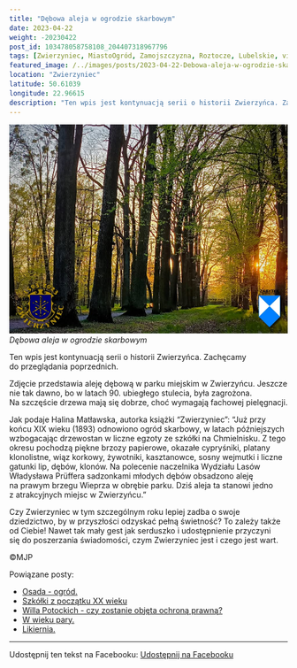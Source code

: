 ```yaml
---
title: "Dębowa aleja w ogrodzie skarbowym"
date: 2023-04-22
weight: -20230422
post_id: 103478058758108_204407318967796
tags: [Zwierzyniec, MiastoOgród, Zamojszczyzna, Roztocze, Lubelskie, villarestituta, turystyka, dziedzictwo, zabytki, krajobrazy]
featured_image: /../images/posts/2023-04-22-Debowa-aleja-w-ogrodzie-skarbowym.jpg
location: "Zwierzyniec"
latitude: 50.61039
longitude: 22.96615
description: "Ten wpis jest kontynuacją serii o historii Zwierzyńca. Zachęcamy do przeglądania poprzednich...."
---
```


![Dębowa aleja w ogrodzie skarbowym](/images/posts/2023-04-22-Debowa-aleja-w-ogrodzie-skarbowym.jpg)
*Dębowa aleja w ogrodzie skarbowym*

Ten wpis jest kontynuacją serii o historii Zwierzyńca. Zachęcamy do przeglądania poprzednich.

Zdjęcie przedstawia aleję dębową w parku miejskim w Zwierzyńcu. Jeszcze nie tak dawno, bo w latach 90. ubiegłego stulecia, była zagrożona. Na szczęście drzewa mają się dobrze, choć wymagają fachowej pielęgnacji.

Jak podaje Halina Matławska, autorka książki “Zwierzyniec”:
“Już przy końcu XIX wieku (1893) odnowiono ogród skarbowy, w latach późniejszych wzbogacając drzewostan w liczne egzoty ze szkółki na Chmielnisku. Z tego okresu pochodzą piękne brzozy papierowe, okazałe cypryśniki, platany klonolistne, wiąz korkowy, żywotniki, kasztanowce, sosny wejmutki i liczne gatunki lip, dębów, klonów. Na polecenie naczelnika Wydziału Lasów Władysława Prüffera sadzonkami młodych dębów obsadzono aleję na prawym brzegu Wieprza w obrębie parku. Dziś aleja ta stanowi jedno z atrakcyjnych miejsc w Zwierzyńcu.”

Czy Zwierzyniec w tym szczególnym roku lepiej zadba o swoje dziedzictwo, by w przyszłości odzyskać pełną świetność?
To zależy także od Ciebie!
Nawet tak mały gest jak serduszko i udostępnienie przyczyni się do poszerzania świadomości, czym Zwierzyniec jest i czego jest wart.



©MJP

Powiązane posty:
- [Osada - ogród.](/posts/Osada-ogrod)
- [Szkółki z początku XX wieku](/posts/Szkolki-z-poczatku-XX-wieku)
- [Willa Potockich - czy zostanie objęta ochroną prawną?](/posts/Willa-Potockich-czy-zostanie-objeta-ochrona-prawna)
- [W wieku pary.](/posts/W-wieku-pary)
- [Likiernia.](/posts/Likiernia)


---

Udostępnij ten tekst na Facebooku:
[Udostępnij na Facebooku](https://www.facebook.com/sharer/sharer.php?u=https://stowarzyszeniewachniewskiej.pl/posts/Debowa-aleja-w-ogrodzie-skarbowym)

<script type="application/ld+json">
{
  "@context": "https://schema.org",
  "@type": "BlogPosting",
  "headline": "Dębowa aleja w ogrodzie skarbowym",
  "datePublished": "2023-04-22",
  "dateModified": "2023-04-22",
  "author": {
    "@type": "Person",
    "name": "Michał Jan Patyk"
  },
  "publisher": {
    "@type": "Organization",
    "name": "Stowarzyszenie im. Aleksandry Wachniewskiej",
    "logo": {
      "@type": "ImageObject",
      "url": "https://stowarzyszeniewachniewskiej.pl/images/logo/logo.svg"
    }
  },
  "mainEntityOfPage": {
    "@type": "WebPage",
    "@id": "https://stowarzyszeniewachniewskiej.pl/posts/Debowa-aleja-w-ogrodzie-skarbowym"
  },
  "image": {
    "@type": "ImageObject",
    "url": "https://stowarzyszeniewachniewskiej.pl/images/posts/2023-04-22-Debowa-aleja-w-ogrodzie-skarbowym.jpg"
  },
  "articleSection": "Dziedzictwo Kulturowe i Zabytki",
  "keywords": "Zwierzyniec, MiastoOgród, Zamojszczyzna, Roztocze, Lubelskie, villarestituta, turystyka, dziedzictwo, zabytki, krajobrazy",
  "wordCount": 166,
  "articleBody": "Ten wpis jest kontynuacją serii o historii Zwierzyńca. Zachęcamy do przeglądania poprzednich.\n\nZdjęcie przedstawia aleję dębową w parku miejskim w Zwierzyńcu. Jeszcze nie tak dawno, bo w latach 90. ubiegłego stulecia, była zagrożona. Na szczęście drzewa mają się dobrze, choć wymagają fachowej pielęgnacji.\n\nJak podaje Halina Matławska, autorka książki “Zwierzyniec”:\n“Już przy końcu XIX wieku (1893) odnowiono ogród skarbowy, w latach późniejszych wzbogacając drzewostan w liczne egzoty ze szkółki na Chmielnisku. Z tego okresu pochodzą piękne brzozy papierowe, okazałe cypryśniki, platany klonolistne, wiąz korkowy, żywotniki, kasztanowce, sosny wejmutki i liczne gatunki lip, dębów, klonów. Na polecenie naczelnika Wydziału Lasów Władysława Prüffera sadzonkami młodych dębów obsadzono aleję na prawym brzegu Wieprza w obrębie parku. Dziś aleja ta stanowi jedno z atrakcyjnych miejsc w Zwierzyńcu.”\n\nCzy Zwierzyniec w tym szczególnym roku lepiej zadba o swoje dziedzictwo, by w przyszłości odzyskać pełną świetność?\nTo zależy także od Ciebie!\nNawet tak mały gest jak serduszko i udostępnienie przyczyni się do poszerzania świadomości, czym Zwierzyniec jest i czego jest wart.\n \n         \n\n©MJP",
  "description": "Odkryj piękno Zwierzyńca i jego zabytki.",
  "copyrightHolder": {
    "@type": "Person",
    "name": "Michał Jan Patyk"
  }
}
</script>
<script type="application/ld+json">
{
  "@context": "https://schema.org",
  "@type": "BreadcrumbList",
  "itemListElement": [
    {
      "@type": "ListItem",
      "position": 1,
      "name": "Home",
      "item": "https://stowarzyszeniewachniewskiej.pl"
    },
    {
      "@type": "ListItem",
      "position": 2,
      "name": "posts",
      "item": "https://stowarzyszeniewachniewskiej.pl/posts"
    },
    {
      "@type": "ListItem",
      "position": 3,
      "name": "Dębowa aleja w ogrodzie skarbowym",
      "item": "https://stowarzyszeniewachniewskiej.pl/posts/Debowa-aleja-w-ogrodzie-skarbowym"
    }
  ]
}
</script>
